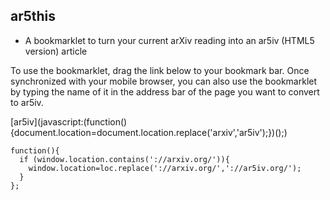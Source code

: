 ## ar5this

- A bookmarklet to turn your current arXiv reading into an ar5iv (HTML5 version) article

To use the bookmarklet, drag the link below to your bookmark bar. Once synchronized with your mobile browser, you can also use the bookmarklet by typing the name of it in the address bar of the page you want to convert to ar5iv.

[ar5iv](javascript:(function() {document.location=document.location.replace('arxiv','ar5iv');})();)

```
function(){
  if (window.location.contains('://arxiv.org/')){
    window.location=loc.replace('://arxiv.org/','://ar5iv.org/');
  }
};
```
